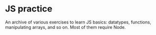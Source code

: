 # JS practice
An archive of various exercises to learn JS basics: datatypes, functions, manipulating arrays, and so on. Most of them require Node.